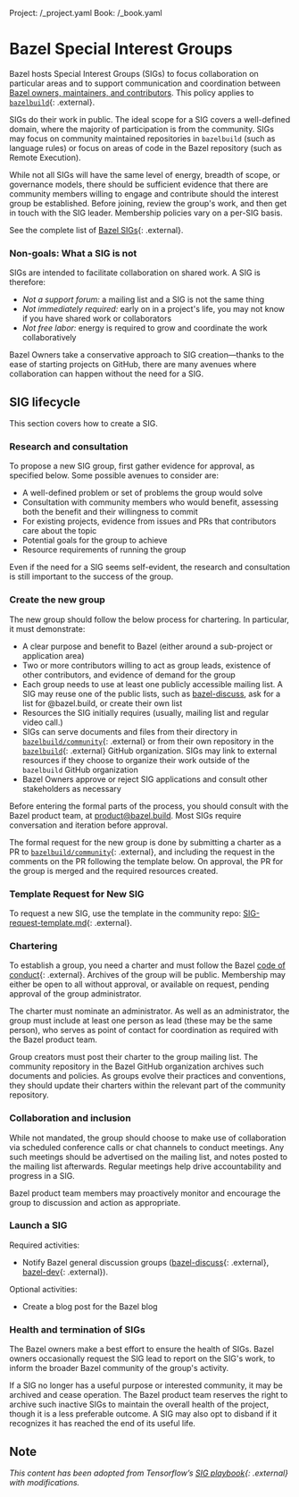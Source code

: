 Project: /_project.yaml
Book: /_book.yaml

# Bazel Special Interest Groups

Bazel hosts Special Interest Groups (SIGs) to focus collaboration on particular
areas and to support communication and coordination between [Bazel owners,
maintainers, and contributors](/contribute/contribution-policy). This policy
applies to [`bazelbuild`](http://github.com/bazelbuild){: .external}.

SIGs do their work in public. The ideal scope for a SIG covers a well-defined
domain, where the majority of participation is from the community. SIGs may
focus on community maintained repositories in `bazelbuild` (such as language
rules) or focus on areas of code in the Bazel repository (such as Remote
Execution).

While not all SIGs will have the same level of energy, breadth of scope, or
governance models, there should be sufficient evidence that there are community
members willing to engage and contribute should the interest group be
established. Before joining, review the group's work, and then get in touch
with the SIG leader. Membership policies vary on a per-SIG basis.

See the complete list of
[Bazel SIGs](https://github.com/bazelbuild/community/tree/master/sigs){: .external}.

### Non-goals: What a SIG is not

SIGs are intended to facilitate collaboration on shared work. A SIG is
therefore:

-   *Not a support forum:* a mailing list and a SIG is not the same thing
-   *Not immediately required:* early on in a project's life, you may not know
    if you have shared work or collaborators
-   *Not free labor:* energy is required to grow and coordinate the work
    collaboratively

Bazel Owners take a conservative approach to SIG creation—thanks to the ease of
starting projects on GitHub, there are many avenues where collaboration can
happen without the need for a SIG.

## SIG lifecycle

This section covers how to create a SIG.

### Research and consultation

To propose a new SIG group, first gather evidence for approval, as specified
below. Some possible avenues to consider are:

-   A well-defined problem or set of problems the group would solve
-   Consultation with community members who would benefit, assessing both the
    benefit and their willingness to commit
-   For existing projects, evidence from issues and PRs that contributors care
    about the topic
-   Potential goals for the group to achieve
-   Resource requirements of running the group

Even if the need for a SIG seems self-evident, the research and consultation is
still important to the success of the group.

### Create the new group

The new group should follow the below process for chartering. In particular, it
must demonstrate:

-   A clear purpose and benefit to Bazel (either around a sub-project or
    application area)
-   Two or more contributors willing to act as group leads, existence of other
    contributors, and evidence of demand for the group
-   Each group needs to use at least one publicly accessible mailing list. A SIG
    may reuse one of the public lists, such as
    [bazel-discuss](https://groups.google.com/g/bazel-discuss), ask for a list
    for @bazel.build, or create their own list
-   Resources the SIG initially requires (usually, mailing list and regular
    video call.)
-   SIGs can serve documents and files from their directory in
    [`bazelbuild/community`](https://github.com/bazelbuild/community){: .external}
    or from their own repository in the
    [`bazelbuild`](https://github.com/bazelbuild){: .external} GitHub
    organization. SIGs may link to external resources if they choose to organize
    their work outside of the `bazelbuild` GitHub organization
-   Bazel Owners approve or reject SIG applications and consult other
    stakeholders as necessary

Before entering the formal parts of the process, you should consult with
the Bazel product team, at product@bazel.build. Most SIGs require conversation
and iteration before approval.

The formal request for the new group is done by submitting a charter as a PR to
[`bazelbuild/community`](https://github.com/bazelbuild/community){: .external},
and including the request in the comments on the PR following the template
below. On approval, the PR for the group is merged and the required resources
created.

### Template Request for New SIG

To request a new SIG, use the template in the community repo:
[SIG-request-template.md](https://github.com/bazelbuild/community/blob/main/governance/SIG-request-template.md){: .external}.

### Chartering

To establish a group, you need a charter and must follow the Bazel
[code of conduct](https://github.com/bazelbuild/bazel/blob/HEAD/CODE_OF_CONDUCT.md){: .external}.
Archives of the group will be public. Membership may either be open to all
without approval, or available on request, pending approval of the group
administrator.

The charter must nominate an administrator. As well as an administrator, the
group must include at least one person as lead (these may be the same person),
who serves as point of contact for coordination as required with the Bazel
product team.

Group creators must post their charter to the group mailing list. The community
repository in the Bazel GitHub organization archives such documents and
policies. As groups evolve their practices and conventions, they should update
their charters within the relevant part of the community repository.

### Collaboration and inclusion

While not mandated, the group should choose to make use of collaboration
via scheduled conference calls or chat channels to conduct meetings. Any such
meetings should be advertised on the mailing list, and notes posted to the
mailing list afterwards. Regular meetings help drive accountability and progress
in a SIG.

Bazel product team members may proactively monitor and encourage the group to
discussion and action as appropriate.

### Launch a SIG

Required activities:

-   Notify Bazel general discussion groups
    ([bazel-discuss](https://groups.google.com/g/bazel-discuss){: .external},
    [bazel-dev](https://groups.google.com/g/bazel-dev){: .external}).

Optional activities:

-   Create a blog post for the Bazel blog

### Health and termination of SIGs

The Bazel owners make a best effort to ensure the health of SIGs. Bazel owners
occasionally request the SIG lead to report on the SIG's work, to inform the
broader Bazel community of the group's activity.

If a SIG no longer has a useful purpose or interested community, it may be
archived and cease operation. The Bazel product team reserves the right to
archive such inactive SIGs to maintain the overall health of the project,
though it is a less preferable outcome. A SIG may also opt to disband if
it recognizes it has reached the end of its useful life.

## Note

*This content has been adopted from Tensorflow’s
[SIG playbook](https://www.tensorflow.org/community/sig_playbook){: .external}
with modifications.*
